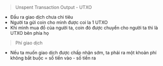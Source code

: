 > Unspent Transaction Output - UTXO
- Đầu ra giao dịch chưa chi tiêu
- Người ta gửi coin cho mình được coi la 1 UTXO
- Khi mình mua đồ của người ta, coin đó được chuyển cho người ta thì là UTXO bên phía họ

> Phí giao dịch 
- Nếu ta muốn giao dịch được chấp nhận sớm, ta phải ra một khoản phí không bắt buộc = số tiền vào - số tiền ra
